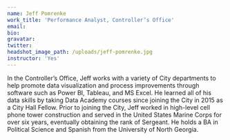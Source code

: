 ```yaml
---
name: Jeff Pomrenke
work_title: 'Performance Analyst, Controller’s Office'
email:
bio:
gravatar:
twitter:
headshot_image_path: /uploads/jeff-pomrenke.jpg
instructor: 'Yes'
---
```


In the Controller’s Office, Jeff works with a variety of City departments to help promote data visualization and process improvements through software such as Power BI, Tableau, and MS Excel. He learned all of his data skills by taking Data Academy courses since joining the City in 2015 as a City Hall Fellow. Prior to joining the City, Jeff worked in high-level cell phone tower construction and served in the United States Marine Corps for over six years, eventually obtaining the rank of Sergeant. He holds a BA in Political Science and Spanish from the University of North Georgia.